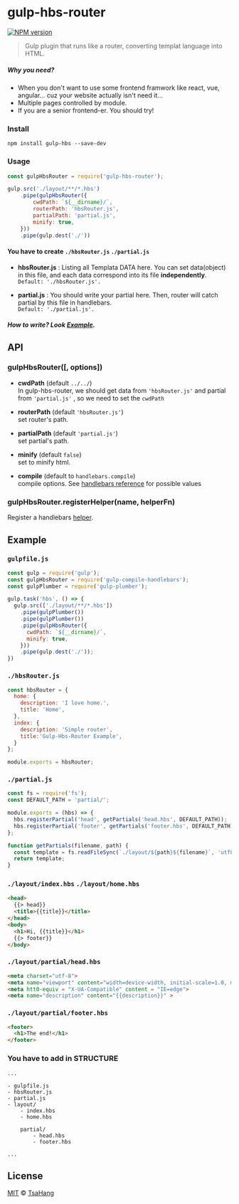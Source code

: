 # gulp-hbs-router
[![NPM version][npm-image]][npm-url]
> Gulp plugin that runs like a router, converting templat language into HTML.

##### Why you need?
- When you don't want to use some frontend framwork like react, vue, angular...
cuz your website actually isn't need it...
- Multiple pages controlled by module.
- If you are a senior frontend-er. You should try!

### Install
```
npm install gulp-hbs --save-dev
```

### Usage
```javascript
const gulpHbsRouter = require('gulp-hbs-router');

gulp.src('./layout/**/*.hbs')
    .pipe(gulpHbsRouter({
	    cwdPath: `${__dirname}/`,
	    routerPath: 'hbsRouter.js',
	    partialPath: 'partial.js',
	    minify: true,
    }))
    .pipe(gulp.dest('./'))
```

#### You have to create `./hbsRouter.js` `./partial.js`
- **hbsRouter.js** : Listing all Templata DATA here.
You can set data(object) in this file, and each data correspond into its file **independently**.
<br>`Default: './hbsRouter.js'.`

- **partial.js** : You should write your partial  here. Then, router will catch partial by this file in handlebars.
<br>`Default: './partial.js'.`

##### How to write? Look [Example](#example).

## API
### gulpHbsRouter([, options])
- **cwdPath** (default `../../`)
<br>In gulp-hbs-router, we should get data from `'hbsRouter.js'` and partial from `'partial.js'` , so we need to set the `cwdPath`

- **routerPath** (default `'hbsRouter.js'`)
<br>set router's path.

- **partialPath** (default `'partial.js'`)
<br>set partial's path.

- **minify** (default `false`)
<br>set to minify html.

- **compile** (default to `handlebars.compile`)
<br>compile options. See [handlebars reference](http://handlebarsjs.com/reference.html#base-compile) for possible values

### gulpHbsRouter.registerHelper(name, helperFn)
Register a handlebars [helper](http://handlebarsjs.com/#helpers).

## Example

### `gulpfile.js`
```javascript
const gulp = require('gulp');
const gulpHbsRouter = require('gulp-compile-handlebars');
const gulpPlumber = require('gulp-plumber');

gulp.task('hbs', () => {
  gulp.src(['./layout/**/*.hbs'])
    .pipe(gulpPlumber())
    .pipe(gulpPlumber())
    .pipe(gulpHbsRouter({
	  cwdPath: `${__dirname}/`,
      minify: true,
    }))
    .pipe(gulp.dest('./'));
})
```

### `./hbsRouter.js`
```javascript
const hbsRouter = {
  home: {
    description: 'I love home.',
    title: 'Home',
  },
  index: {
    description: 'Simple router',
    title:'Gulp-Hbs-Router Example',
  }
};

module.exports = hbsRouter;
```

### `./partial.js`
```javascript
const fs = require('fs');
const DEFAULT_PATH = 'partial/';

module.exports = (hbs) => {
  hbs.registerPartial('head', getPartials('head.hbs', DEFAULT_PATH));
  hbs.registerPartial('footer', getPartials('footer.hbs', DEFAULT_PATH));
};

function getPartials(filename, path) {
  const template = fs.readFileSync(`./layout/${path}${filename}`, 'utf8');
  return template;
}
```

### `./layout/index.hbs` `./layout/home.hbs`
```html
<head>
  {{> head}}
  <title>{{title}}</title>
</head>
<body>
  <h1>Hi, {{title}}</h1>
  {{> footer}}
</body>
```

### `./layout/partial/head.hbs`
```html
<meta charset="utf-8">
<meta name="viewport" content="width=device-width, initial-scale=1.0, maximum-scale=2.0">
<meta htt0-equiv = "X-UA-Compatible" content = "IE=edge">
<meta name="description" content="{{description}}" >
```

### `./layout/partial/footer.hbs`
```html
<footer>
  <h1>The end!</h1>
</footer>
```

### You have to add in STRUCTURE
```
...

- gulpfile.js
- hbsRouter.js
- partial.js
- layout/
	- index.hbs
	- home.hbs

	partial/
		- head.hbs
		- footer.hbs

...
```

## License

[MIT](https://opensource.org/licenses/MIT) © [TsaHang](https://github.com/TseHang)

[npm-image]: https://badge.fury.io/js/gulp-hbs-router.svg
[npm-url]: https://www.npmjs.com/package/gulp-hbs-router




